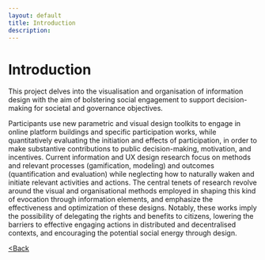 ```yaml
---
layout: default
title: Introduction
description: 
---
```


# Introduction

This project delves into the visualisation and organisation of information design with the aim of bolstering social engagement to support decision-making for societal and governance objectives.

Participants use new parametric and visual design toolkits to engage in online platform buildings and specific participation works, while quantitatively evaluating the initiation and effects of participation, in order to make substantive contributions to public decision-making, motivation, and incentives. Current information and UX design research focus on methods and relevant processes (gamification, modeling) and outcomes (quantification and evaluation) while neglecting how to naturally waken and initiate relevant activities and actions. The central tenets of research revolve around the visual and organisational methods employed in shaping this kind of evocation through information elements, and emphasize the effectiveness and optimization of these designs. Notably, these works imply the possibility of delegating the rights and benefits to citizens, lowering the barriers to effective engaging actions in distributed and decentralised contexts, and encouraging the potential social energy through design.


[<Back](./)
